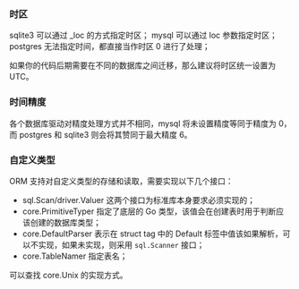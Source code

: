 ### 时区

sqlite3 可以通过 _loc 的方式指定时区；
mysql 可以通过 loc 参数指定时区；
postgres 无法指定时间，都直接当作时区 0 进行了处理；

如果你的代码后期需要在不同的数据库之间迁移，那么建议将时区统一设置为 UTC。

### 时间精度

各个数据库驱动对精度处理方式并不相同，mysql 将未设置精度等同于精度为 0，而
postgres 和 sqlite3 则会将其赞同于最大精度 6。

### 自定义类型

ORM 支持对自定义类型的存储和读取，需要实现以下几个接口：

- sql.Scan/driver.Valuer 这两个接口为标准库本身要求必须实现的；
- core.PrimitiveTyper 指定了底层的 Go 类型，该值会在创建表时用于判断应该创建的数据库类型；
- core.DefaultParser 表示在 struct tag 中的 Default 标签中值该如果解析，可以不实现，如果未实现，则采用 `sql.Scanner` 接口；
- core.TableNamer 指定表名；

可以查找 core.Unix 的实现方式。
